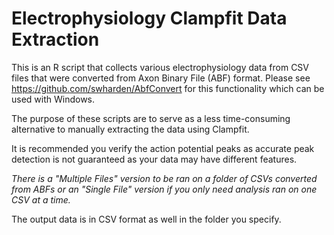 # Electrophysiology Clampfit Data Extraction

This is an R script that collects various electrophysiology data from CSV files that were converted from Axon Binary File (ABF) format. 
Please see https://github.com/swharden/AbfConvert for this functionality which can be used with Windows.

The purpose of these scripts are to serve as a less time-consuming alternative to manually extracting the data using Clampfit.

It is recommended you verify the action potential peaks as accurate peak detection is not guaranteed as your data may have different features.

*There is a "Multiple Files" version to be ran on a folder of CSVs converted from ABFs or an "Single File" version if you only need analysis ran on one CSV at a time.*

The output data is in CSV format as well in the folder you specify.
